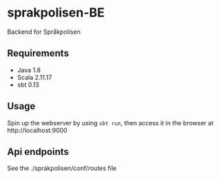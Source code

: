 # sprakpolisen-BE
Backend for Språkpolisen

## Requirements
* Java 1.8
* Scala 2.11.17
* sbt 0.13

## Usage
Spin up the webserver by using `sbt run`, then access it in the browser at http://localhost:9000

## Api endpoints
See the ./sprakpolisen/conf/routes file